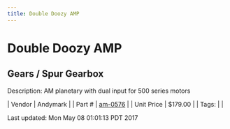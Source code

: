 ```yaml
---
title: Double Doozy AMP
---
```


# Double Doozy AMP
## Gears / Spur Gearbox
Description: 	AM planetary with dual input for 500 series motors 

| Vendor | Andymark | 
| Part # | [am-0576](http://www.andymark.com/product-p/am-0576.htm) | 
| Unit Price | $179.00 | 
| Tags: |  | 

Last updated: Mon May 08 01:01:13 PDT 2017